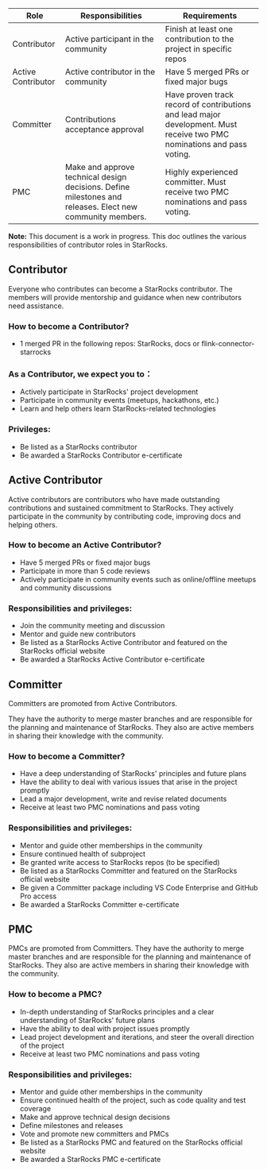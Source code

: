 ﻿
| Role | Responsibilities | Requirements |
| -----| ---------------- | ------------ | 
| Contributor | Active participant in the community | Finish at least one contribution to the project in specific repos |
| Active Contributor | Active contributor in the community | Have 5 merged PRs or fixed major bugs| 
| Committer | Contributions acceptance approval| Have proven track record of contributions and lead major development. Must receive two PMC nominations and pass voting.| 
| PMC |Make and approve technical design decisions. Define milestones and releases. Elect new community members.| Highly experienced committer. Must receive two PMC nominations and pass voting.| 

**Note:** This document is a work in progress.
This doc outlines the various responsibilities of contributor roles in StarRocks.

## Contributor
Everyone who contributes can become a StarRocks contributor. The members will provide mentorship and guidance when new contributors need assistance.

### How to become a Contributor?
-   1 merged PR in the following repos: StarRocks, docs or flink-connector-starrocks

### As a Contributor, we expect you to：
-   Actively participate in StarRocks' project development
-   Participate in community events (meetups, hackathons, etc.)
-   Learn and help others learn StarRocks-related technologies

### Privileges:
-   Be listed as a StarRocks contributor
-   Be awarded a StarRocks Contributor e-certificate

## Active Contributor
Active contributors are contributors who have made outstanding contributions and sustained commitment to StarRocks. They actively participate in the community by contributing code, improving docs and helping others.

### How to become an Active Contributor?

-   Have 5 merged PRs or fixed major bugs
-   Participate in more than 5 code reviews
-   Actively participate in community events such as online/offline meetups and community discussions

### Responsibilities and privileges:

-   Join the community meeting and discussion
-   Mentor and guide new contributors
-   Be listed as a StarRocks Active Contributor and featured on the StarRocks official website
-   Be awarded a StarRocks Active Contributor e-certificate

## Committer

Committers are promoted from Active Contributors.

They have the authority to merge master branches and are responsible for the planning and maintenance of StarRocks. They also are active members in sharing their knowledge with the community.

### How to become a Committer?

-   Have a deep understanding of StarRocks' principles and future plans
-   Have the ability to deal with various issues that arise in the project promptly
-   Lead a major development, write and revise related documents
-   Receive at least two PMC nominations and pass voting

### Responsibilities and privileges:

-   Mentor and guide other memberships in the community
-   Ensure continued health of subproject
-   Be granted write access to StarRocks repos (to be specified)
-   Be listed as a StarRocks Committer and featured on the StarRocks official website
-   Be given a Committer package including VS Code Enterprise and GitHub Pro access
-   Be awarded a StarRocks Committer e-certificate

## PMC

PMCs are promoted from Committers. They have the authority to merge master branches and are responsible for the planning and maintenance of StarRocks. They also are active members in sharing their knowledge with the community.

### How to become a PMC?

-   In-depth understanding of StarRocks principles and a clear understanding of StarRocks' future plans
-   Have the ability to deal with project issues promptly
-   Lead project development and iterations, and steer the overall direction of the project
-   Receive at least two PMC nominations and pass voting

### Responsibilities and privileges:

-   Mentor and guide other memberships in the community
-   Ensure continued health of the project, such as code quality and test coverage
-   Make and approve technical design decisions
-   Define milestones and releases
-   Vote and promote new committers and PMCs
-   Be listed as a StarRocks PMC and featured on the StarRocks official website
-   Be awarded a StarRocks PMC e-certificate
